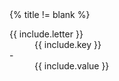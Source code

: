 

<dt class="building-components-dt-block">
<div markdown="1">
{% title != blank %}


<dl>
<dt id="building-components-dt-content">
<div markdown="1">
{{ include.letter }}
</div>
</dt>
<dd id="building-components-dd-content">
<div markdown="1">
{{ include.key }}
</div>
</dd>

<dt id="building-components-dt-content">
<div markdown="1">
-
</div>
</dt>
<dd id="building-components-dd-content">
<div markdown="1">
{{ include.value }}
</div>
</dd>

</dl>


</div>
</dt>
<dd class=".building-components-dd-block">

</dd>